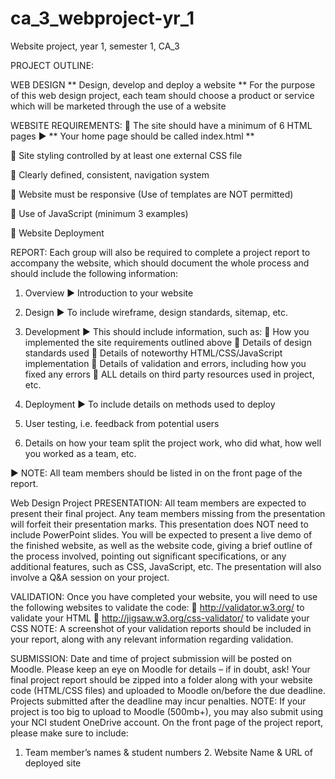 # ca_3_webproject-yr_1
Website project, year 1, semester 1, CA_3


PROJECT OUTLINE:

WEB DESIGN
** Design, develop and deploy a website **
For the purpose of this web design project, each team should choose a product or service which will be marketed through the use of a website

WEBSITE REQUIREMENTS:
 The site should have a minimum of 6 HTML pages
► ** Your home page should be called index.html **

 Site styling controlled by at least one external CSS file

 Clearly defined, consistent, navigation system

 Website must be responsive (Use of templates are NOT permitted)

 Use of JavaScript (minimum 3 examples)

 Website Deployment

REPORT:
Each group will also be required to complete a project report to accompany the website, which should document the whole process and should include the following information:
1. Overview
► Introduction to your website

2. Design
► To include wireframe, design standards, sitemap, etc.

3. Development
► This should include information, such as:
 How you implemented the site requirements outlined above
 Details of design standards used
 Details of noteworthy HTML/CSS/JavaScript implementation
 Details of validation and errors, including how you fixed any errors
 ALL details on third party resources used in project, etc.

4. Deployment
► To include details on methods used to deploy

5. User testing, i.e. feedback from potential users

6. Details on how your team split the project work, who did what, how well you worked as
a team, etc.

► NOTE: All team members should be listed in on the front page of the report.



Web Design Project
PRESENTATION:
All team members are expected to present their final project. Any team members missing from the presentation will forfeit their presentation marks. This presentation does NOT need to include PowerPoint slides. You will be expected to present a live demo of the finished website, as well as the website code, giving a brief outline of the process involved, pointing out significant specifications, or any additional features, such as CSS, JavaScript, etc. The presentation will also involve a Q&A session on your project.

VALIDATION:
Once you have completed your website, you will need to use the following websites to validate the code:
 http://validator.w3.org/ to validate your HTML
 http://jigsaw.w3.org/css-validator/ to validate your CSS
NOTE: A screenshot of your validation reports should be included in your report, along with any relevant information regarding validation.

SUBMISSION:
Date and time of project submission will be posted on Moodle. Please keep an eye on Moodle for details – if in doubt, ask!
Your final project report should be zipped into a folder along with your website code (HTML/CSS files) and uploaded to Moodle on/before the due deadline. Projects submitted after the deadline may incur penalties. NOTE: If your project is too big to upload to Moodle (500mb+), you may also submit using your NCI student OneDrive account.
On the front page of the project report, please make sure to include:
1. Team member’s names & student numbers 2. Website Name & URL of deployed site
